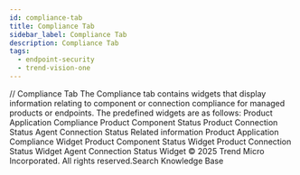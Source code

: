 ```yaml
---
id: compliance-tab
title: Compliance Tab
sidebar_label: Compliance Tab
description: Compliance Tab
tags:
  - endpoint-security
  - trend-vision-one
---
```


/*<![CDATA[*/ $('#title').html($('meta[name=map-description]').attr('content')); /*]]>*/ Compliance Tab The Compliance tab contains widgets that display information relating to component or connection compliance for managed products or endpoints. The predefined widgets are as follows: Product Application Compliance Product Component Status Product Connection Status Agent Connection Status Related information Product Application Compliance Widget Product Component Status Widget Product Connection Status Widget Agent Connection Status Widget © 2025 Trend Micro Incorporated. All rights reserved.Search Knowledge Base
